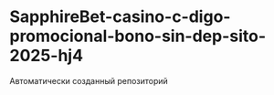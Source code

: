 # SapphireBet-casino-c-digo-promocional-bono-sin-dep-sito-2025-hj4
Автоматически созданный репозиторий
